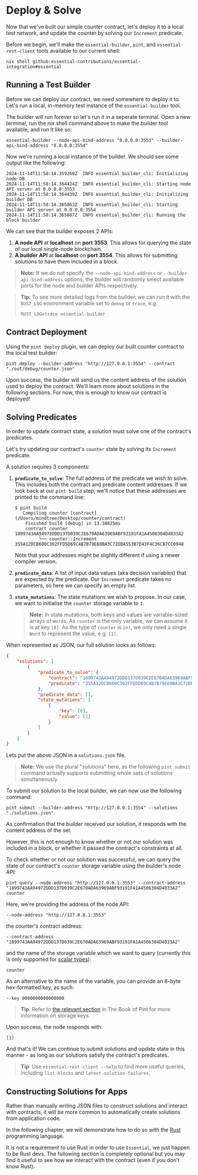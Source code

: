 # Deploy & Solve

Now that we've built our simple counter contract, let's deploy it to a local
test network, and update the counter by solving our `Increment` predicate.

Before we begin, we'll make the `essential-builder`, `pint`, and
`essential-rest-client` tools available to our current shell:

```
nix shell github:essential-contributions/essential-integration#essential
```

## Running a Test Builder

Before we can deploy our contract, we need somewhere to deploy it to. Let's run
a local, in-memory test instance of the `essential-builder` tool.

The builder will run forever so let's run it in a seperate terminal. Open a
new terminal, run the nix shell command above to make the builder tool
available, and run it like so:

```console
essential-builder --node-api-bind-address "0.0.0.0:3553" --builder-api-bind-address "0.0.0.0:3554"
```

Now we're running a local instance of the builder. We should see some output
like the following:

```console
2024-11-14T11:58:14.359260Z  INFO essential_builder_cli: Initializing node DB
2024-11-14T11:58:14.364424Z  INFO essential_builder_cli: Starting node API server at 0.0.0.0:3553
2024-11-14T11:58:14.364439Z  INFO essential_builder_cli: Initializing builder DB
2024-11-14T11:58:14.365863Z  INFO essential_builder_cli: Starting builder API server at 0.0.0.0:3554
2024-11-14T11:58:14.365887Z  INFO essential_builder_cli: Running the block builder
```

We can see that the builder exposes 2 APIs:

1. **A node API** at **localhost** on **port 3553**. This allows for querying
   the state of our local single-node blockchain.
2. **A builder API** at **localhost** on **port 3554**. This allows for
   submitting solutions to have them included in a block.

> **Note:** If we do not specify the `--node-api-bind-address` or
> `--builder-api-bind-address` options, the builder will randomly select
> available ports for the node and builder APIs respectively.

> **Tip:** To see more detailed logs from the builder, we can run it with the
> `RUST_LOG` environment variable set to `debug` or `trace`, e.g.
> ```console
> RUST_LOG=trace essential-builder
> ```


## Contract Deployment

Using the `pint deploy` plugin, we can deploy our built counter
contract to the local test builder:

```console
pint deploy --builder-address "http://127.0.0.1:3554" --contract "./out/debug/counter.json"
```

Upon success, the builder will send us the content address of the solution used
to deploy the contract. We'll learn more about solutions in the following
sections. For now, this is enough to know our contract is deployed!


## Solving Predicates

In order to update contract state, a solution must solve one of the contract's
predicates.

Let's try updating our contract's `counter` state by solving its `Increment`
predicate.

A solution requires 3 components:

1. **`predicate_to_solve`**: The full address of the predicate we wish to
   solve. This includes both the contract and predicate content addresses. If
   we look back at our `pint build` step, we'll notice that these addresses are
   printed to the command
   line:
   ```console
   $ pint build
      Compiling counter [contract] (/Users/mindtree/Desktop/counter/contract)
       Finished build [debug] in 13.38825ms
       contract counter            1899743AA94972DDD137D039C2E670ADA63969ABF93191FA1A4506304D4033A2
            └── counter::Increment 355A12DCB600C302FFD5D69C4B7B79E60BA3C72DDA553B7D43F4C36CB7CC0948
   ```
   Note that your addresses might be slightly different if using a newer
   compiler version.

2. **`predicate_data`**: A list of input data values (aka decision variables)
   that are expected by the predicate. Our `Increment` predicate takes no
   parameters, so here we can specify an empty list.

3. **`state_mutations`**: The state mutations we wish to propose. In our case,
   we want to initialise the `counter` storage variable to `1`.

   > **Note:** In state mutations, both keys and values are variable-sized
   > arrays of `Word`s. As `counter` is the only variable, we can assume it is
   > at key `[0]`. As the type of `counter` is `int`, we only need a single
   > `Word` to represent the value, e.g. `[1]`.

When represented as JSON, our full solution looks as follows:

```json
{
    "solutions": [
        {
            "predicate_to_solve": {
                "contract": "1899743AA94972DDD137D039C2E670ADA63969ABF93191FA1A4506304D4033A2",
                "predicate": "355A12DCB600C302FFD5D69C4B7B79E60BA3C72DDA553B7D43F4C36CB7CC0948"
            },
            "predicate_data": [],
            "state_mutations": [
                {
                    "key": [0],
                    "value": [1]
                }
            ]
        }
    ]
}
```

Lets put the above JSON in a `solutions.json` file.

> **Note:** We use the plural "solutions" here, as the following `pint submit`
> command actually supports submitting whole sets of solutions simultaneously.

To submit our solution to the local builder, we can now use the following command:

```
pint submit --builder-address "http://127.0.0.1:3554" --solutions "./solutions.json"
```

As confirmation that the builder received our solution, it responds with the
content address of the set.

However, this is not enough to know whether or not our solution was included in
a block, or whether it passed the contract's constraints at all.

To check whether or not our solution was successful, we can query the state of
our contract's `counter` storage variable using the builder's node API:

```console
pint query --node-address "http://127.0.0.1:3553" --contract-address "1899743AA94972DDD137D039C2E670ADA63969ABF93191FA1A4506304D4033A2" counter
```

Here, we're providing the address of the node API:

```
--node-address "http://127.0.0.1:3553"
```

the counter's contract address:

```
--contract-address "1899743AA94972DDD137D039C2E670ADA63969ABF93191FA1A4506304D4033A2"
```

and the name of the storage variable which we want to query (currently this is only supported for [scalar types](https://essential-contributions.github.io/pint/book/basics/data_types.html#scalar-types)):

```
counter
```

As an alternative to the name of the variable, you can provide an 8-byte hex-formatted key, as such:

```
--key 0000000000000000
```

> **Tip**: Refer to [the relevant section](https://essential-contributions.github.io/pint/book/appendix/storage_keys.html) in The Book of Pint
> for more information on storage keys.

Upon success, the node responds with:

```
[1]
```

And that's it! We can continue to submit solutions and update state in this
manner - as long as our solutions satisfy the contract's predicates.

> **Tip**: Use `essential-rest-client --help` to find more useful queries,
> including `list-blocks` and `latest-solution-failures`.


## Constructing Solutions for Apps

Rather than manually writing JSON files to construct solutions and interact
with contracts, it will be more common to automatically create solutions from
application code.

In the following chapter, we will demonstrate how to do so with the
[Rust](https://www.rust-lang.org/) programming language.

It is not a requirement to use Rust in order to use `Essential`, we just happen
to be Rust devs. The following section is completely optional but you may find
it useful to see how we interact with the contract (even if you don't know
Rust).
